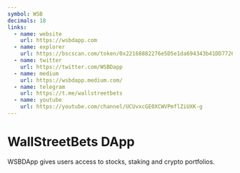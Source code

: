 ```yaml
---
symbol: WSB
decimals: 18
links:
  - name: website
    url: https://wsbdapp.com
  - name: explorer
    url: https://bscscan.com/token/0x22168882276e5D5e1da694343b41DD7726eeb288
  - name: twitter
    url: https://twitter.com/WSBDapp
  - name: medium
    url: https://wsbdapp.medium.com/
  - name: telegram
    url: https://t.me/wallstreetbets
  - name: youtube
    url: https://youtube.com/channel/UCUvxcGE0XCWVPmflZiUXK-g
---
```


# WallStreetBets DApp

WSBDApp gives users access to stocks, staking and crypto portfolios.
